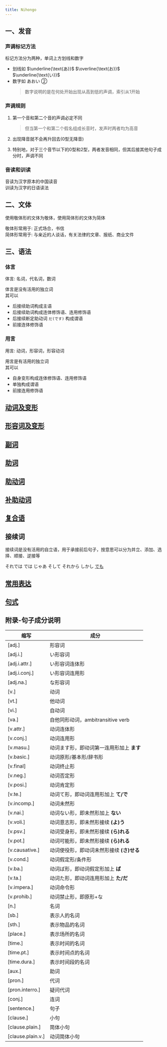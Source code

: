 ```yaml
---
title: Nihongo  
---
```

## 一、发音  

### 声调标记方法  

标记方法分为两种，单词上方划线和数字  
- 划线如 $\underline{\text{あ}}$ $\overline{\text{お}}$ $\underline{\text{い}}$  
- 数字如 あおい ②  
    > 数字说明的是在何处开始出现从高到低的声调，索引从1开始  

### 声调规则  

1. 第一个音和第二个音的声调必定不同  
    > 但当第一个和第二个假名组成长音时，发声时两者均为高音  

2. 出现降音就不会再升回去(0型无降音)  
3. 特别地，对于三个音节以下的0型和2型，两者发音相同，但其后接其他句子成分时，声调不同  

### 音读和训读  

音读为汉字原本的中国读音  
训读为汉字的日语读法  

## 二、文体  

使用敬体形的文体为敬体，使用简体形的文体为简体  

敬体形常用于: 正式场合，书信  
简体形常用于: 与亲近的人谈话，有关法律的文章、报纸、商业文件  

## 三、语法  

### 体言  

体言: 名词，代名词，数词  

体言是没有活用的独立词  
其可以  

- 后接续助词构成主语  
- 后接续助词构成连体修饰语、连用修饰语  
- 后接续断定助动词 `だ(です)` 构成谓语  
- 前接连体修饰语  

### 用言  

用言: 动词，形容词，形容动词  

用言是有活用的独立词  
其可以  
- 自身变形构成连体修饰语、连用修饰语  
- 单独构成谓语  
- 前接连用修饰语  

## [动词及变形](1.verb/0.动词及变形.md)  

## [形容词及变形](2.adj/0.形容词及变形.md)  

## [副词](3.adv/0.副词.md)  

## [助词](4.particle/0.助词.md)  

## [助动词](5.auxi_verb/0.助动词.md)  

## [补助动词](6.subsidiary_verb/0.补助动词.md)  

## [复合语](7.compound_word/0.复合语.md)  

## 接续词  

接续词是没有活用的自立语，用于承接前后句子，按意思可以分为并立、添加、选择、顺接、逆接等  

それでは では じゃあ そして それから しかし [でも](9.sentence_pattern/でも.md)  

## [常用表达](8.cmm_expr/0.常用表达.md)  

## [句式](9.sentence_pattern/0.句式.md)  

## 附录-句子成分说明  

| 缩写                | 成分                         |
| ----------------- | -------------------------- |
| [adj.]            | 形容词                        |
| [adj.i.]          | い形容词                       |
| [adj.i.attr.]     | い形容词连体形                    |
| [adj.i.conj.]     | い形容词连用形                    |
| [adj.na.]         | な形容词                       |
| [v.]              | 动词                         |
| [vt.]             | 他动词                        |
| [vi.]             | 自动词                        |
| [va.]             | 自他同形动词，ambitransitive verb |
| [v.attr.]         | 动词连体形                      |
| [v.conj.]         | 动词连用形                      |
| [v.masu.]         | 动词ます形，即动词第一连用形加上 **ます**    |
| [v.basic.]        | 动词原形/基本形/辞书形               |
| [v.final]         | 动词终止形                      |
| [v.neg.]          | 动词否定形                      |
| [v.posi.]         | 动词肯定形                      |
| [v.te.]           | 动词て形，即动词连用形加上 **て/で**      |
| [v.incomp.]       | 动词未然形                      |
| [v.nai.]          | 动词ない形，即未然形加上 **ない**        |
| [v.voli.]         | 动词意志形，即未然形接续 **(よ)う**      |
| [v.psv.]          | 动词受身形，即未然形接续 **(ら)れる**     |
| [v.pot.]          | 动词可能形，即未然形接续 **(ら)れる**     |
| [v.causative.]    | 动词使役形，即动词未然形接续 **(さ)せる**   |
| [v.cond.]         | 动词假定形/条件形                  |
| [v.ba.]           | 动词ば形，即动词假定形加上 **ば**        |
| [v.ta.]           | 动词た形，即动词连用形加上 **た/だ**      |
| [v.impera.]       | 动词命令形                      |
| [v.prohib.]       | 动词禁止形，即原形+な                |
| [n.]              | 名词                         |
| [sb.]             | 表示人的名词                     |
| [sth.]            | 表示物品的名词                    |
| [place.]          | 表示场所的名词                    |
| [time.]           | 表示时间的名词                    |
| [time.pt.]        | 表示时间点的名词                   |
| [time.dura.]      | 表示时间段的名词                   |
| [aux.]            | 助词                         |
| [pron.]           | 代词                         |
| [pron.interro.]   | 疑问代词                       |
| [conj.]           | 连词                         |
| [sentence.]       | 句子                         |
| [clause.]         | 小句                         |
| [clause.plain.]   | 简体小句                       |
| [clause.plain.v.] | 动词简体小句                     |
